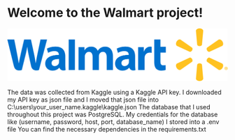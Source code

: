 # Welcome to the Walmart project!

![Walmart Logo](walmart_logo.png)

The data was collected from Kaggle using a Kaggle API key. I downloaded my API key as json file and I moved that json file into C:\users\your_user_name.kaggle\kaggle.json
The database that I used throughout this project was PostgreSQL.
My credentials for the database like (username, password, host, port, database_name) I stored into a .env file
You can find the necessary dependencies in the requirements.txt

